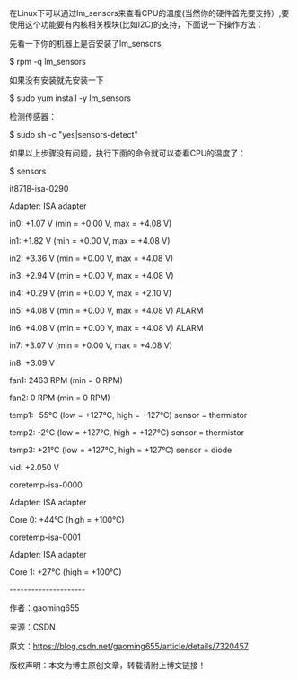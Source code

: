 在Linux下可以通过lm_sensors来查看CPU的温度(当然你的硬件首先要支持）,要使用这个功能要有内核相关模块(比如I2C)的支持，下面说一下操作方法：

先看一下你的机器上是否安装了lm_sensors,

$ rpm -q lm_sensors

 

如果没有安装就先安装一下

$ sudo yum install -y lm_sensors

 

检测传感器：

$ sudo sh -c "yes|sensors-detect"

 

 

如果以上步骤没有问题，执行下面的命令就可以查看CPU的温度了：

$ sensors

 

it8718-isa-0290

Adapter: ISA adapter

in0:       +1.07 V  (min =  +0.00 V, max =  +4.08 V)

in1:       +1.82 V  (min =  +0.00 V, max =  +4.08 V)

in2:       +3.36 V  (min =  +0.00 V, max =  +4.08 V)

in3:       +2.94 V  (min =  +0.00 V, max =  +4.08 V)

in4:       +0.29 V  (min =  +0.00 V, max =  +2.10 V)

in5:       +4.08 V  (min =  +0.00 V, max =  +4.08 V)   ALARM

in6:       +4.08 V  (min =  +0.00 V, max =  +4.08 V)   ALARM

in7:       +3.07 V  (min =  +0.00 V, max =  +4.08 V)

in8:       +3.09 V

fan1:     2463 RPM  (min =    0 RPM)

fan2:        0 RPM  (min =    0 RPM)

temp1:       -55°C  (low  =  +127°C, high =  +127°C)   sensor = thermistor                                        

temp2:        -2°C  (low  =  +127°C, high =  +127°C)   sensor = thermistor                                        

temp3:       +21°C  (low  =  +127°C, high =  +127°C)   sensor = diode

vid:      +2.050 V

 

coretemp-isa-0000

Adapter: ISA adapter

Core 0:      +44°C  (high =  +100°C)

 

coretemp-isa-0001

Adapter: ISA adapter

Core 1:      +27°C  (high =  +100°C)

 

 

\--------------------- 

作者：gaoming655 

来源：CSDN 

原文：https://blog.csdn.net/gaoming655/article/details/7320457 

版权声明：本文为博主原创文章，转载请附上博文链接！